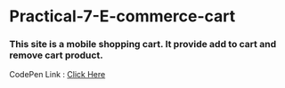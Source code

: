 # Practical-7-E-commerce-cart
<h3>This site is a mobile shopping cart. It provide add to cart and remove cart product.</h3
<li>CodePen Link : <a href="https://codepen.io/purvipatel10/pen/rNGVaeM?editors=0010">Click Here</a></li>
